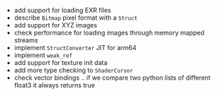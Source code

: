 - add support for loading EXR files
- describe `Bitmap` pixel format with a `Struct`
- add support for XYZ images
- check performance for loading images through memory mapped streams
- implement `StructConverter` JIT for arm64
- implement `weak_ref`
- add support for texture init data
- add more type checking to `ShaderCursor`
- check vector bindings .. if we compare two python lists of different float3 it always returns true
